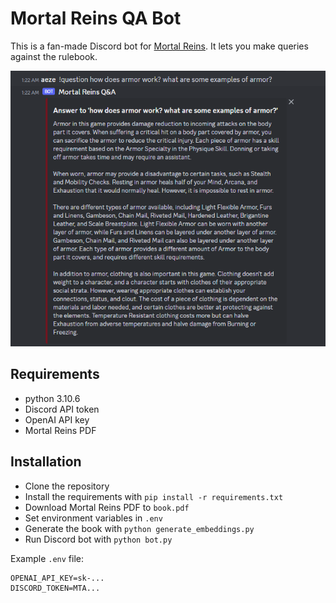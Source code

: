 # Mortal Reins QA Bot

This is a fan-made Discord bot for [Mortal Reins](https://www.mythicvisionsgames.com/). It lets you make queries against the rulebook. 

![Sample Usage](./sample.png)


## Requirements
- python 3.10.6
- Discord API token
- OpenAI API key
- Mortal Reins PDF

## Installation
- Clone the repository
- Install the requirements with `pip install -r requirements.txt`
- Download Mortal Reins PDF to `book.pdf`
- Set environment variables in `.env`
- Generate the book with `python generate_embeddings.py`
- Run Discord bot with `python bot.py`


Example `.env` file:
```
OPENAI_API_KEY=sk-...
DISCORD_TOKEN=MTA...
```
